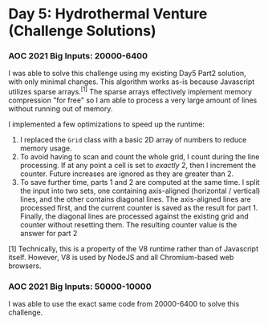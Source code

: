 # Day 5: Hydrothermal Venture (Challenge Solutions)

### AOC 2021 Big Inputs: 20000-6400
I was able to solve this challenge using my existing Day5 Part2 solution, with only minimal changes. This algorithm works as-is because Javascript utilizes sparse arrays.<sup>[1]</sup> The sparse arrays effectively implement memory compression "for free" so I am able to process a very large amount of lines without running out of memory.

I implemented a few optimizations to speed up the runtime:
1. I replaced the `Grid` class with a basic 2D array of numbers to reduce memory usage.
2. To avoid having to scan and count the whole grid, I count during the line processing. If at any point a cell is set to *exactly* 2, then I increment the counter. Future increases are ignored as they are greater than 2.
3. To save further time, parts 1 and 2 are computed at the same time. I split the input into two sets, one containing axis-aligned (horizontal / vertical) lines, and the other contains diagonal lines. The axis-aligned lines are processed first, and the current counter is saved as the result for part 1. Finally, the diagonal lines are processed against the existing grid and counter without resetting them. The resulting counter value is the answer for part 2

[1] Technically, this is a property of the V8 runtime rather than of Javascript itself. However, V8 is used by NodeJS and all Chromium-based web browsers.

### AOC 2021 Big Inputs: 50000-10000
I was able to use the exact same code from 20000-6400 to solve this challenge.